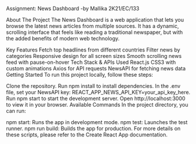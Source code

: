 Assignment: News Dashboard
-by Mallika 2K21/EC/133

About The Project
The News Dashboard is a web application that lets you browse the latest news articles from multiple sources. It has a dynamic, scrolling interface that feels like reading a traditional newspaper, but with the added benefits of modern web technology.

Key Features
Fetch top headlines from different countries
Filter news by categories
Responsive design for all screen sizes
Smooth scrolling news feed with pause-on-hover
Tech Stack & APIs Used
React.js
CSS3 with custom animations
Axios for API requests
NewsAPI for fetching news data
Getting Started
To run this project locally, follow these steps:

Clone the repository.
Run npm install to install dependencies.
In the .env file, set your NewsAPI key: REACT_APP_NEWS_API_KEY=your_api_key_here.
Run npm start to start the development server.
Open http://localhost:3000 to view it in your browser.
Available Commands
In the project directory, you can run:

npm start: Runs the app in development mode.
npm test: Launches the test runner.
npm run build: Builds the app for production.
For more details on these scripts, please refer to the Create React App documentation.
